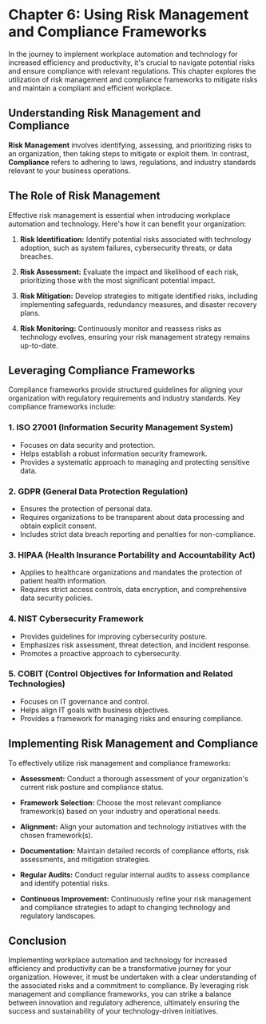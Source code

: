 Chapter 6: Using Risk Management and Compliance Frameworks
==========================================================

In the journey to implement workplace automation and technology for increased efficiency and productivity, it's crucial to navigate potential risks and ensure compliance with relevant regulations. This chapter explores the utilization of risk management and compliance frameworks to mitigate risks and maintain a compliant and efficient workplace.

Understanding Risk Management and Compliance
--------------------------------------------

**Risk Management** involves identifying, assessing, and prioritizing risks to an organization, then taking steps to mitigate or exploit them. In contrast, **Compliance** refers to adhering to laws, regulations, and industry standards relevant to your business operations.

The Role of Risk Management
---------------------------

Effective risk management is essential when introducing workplace automation and technology. Here's how it can benefit your organization:

1. **Risk Identification:** Identify potential risks associated with technology adoption, such as system failures, cybersecurity threats, or data breaches.

2. **Risk Assessment:** Evaluate the impact and likelihood of each risk, prioritizing those with the most significant potential impact.

3. **Risk Mitigation:** Develop strategies to mitigate identified risks, including implementing safeguards, redundancy measures, and disaster recovery plans.

4. **Risk Monitoring:** Continuously monitor and reassess risks as technology evolves, ensuring your risk management strategy remains up-to-date.

Leveraging Compliance Frameworks
--------------------------------

Compliance frameworks provide structured guidelines for aligning your organization with regulatory requirements and industry standards. Key compliance frameworks include:

### 1. **ISO 27001 (Information Security Management System)**

* Focuses on data security and protection.
* Helps establish a robust information security framework.
* Provides a systematic approach to managing and protecting sensitive data.

### 2. **GDPR (General Data Protection Regulation)**

* Ensures the protection of personal data.
* Requires organizations to be transparent about data processing and obtain explicit consent.
* Includes strict data breach reporting and penalties for non-compliance.

### 3. **HIPAA (Health Insurance Portability and Accountability Act)**

* Applies to healthcare organizations and mandates the protection of patient health information.
* Requires strict access controls, data encryption, and comprehensive data security policies.

### 4. **NIST Cybersecurity Framework**

* Provides guidelines for improving cybersecurity posture.
* Emphasizes risk assessment, threat detection, and incident response.
* Promotes a proactive approach to cybersecurity.

### 5. **COBIT (Control Objectives for Information and Related Technologies)**

* Focuses on IT governance and control.
* Helps align IT goals with business objectives.
* Provides a framework for managing risks and ensuring compliance.

Implementing Risk Management and Compliance
-------------------------------------------

To effectively utilize risk management and compliance frameworks:

* **Assessment:** Conduct a thorough assessment of your organization's current risk posture and compliance status.

* **Framework Selection:** Choose the most relevant compliance framework(s) based on your industry and operational needs.

* **Alignment:** Align your automation and technology initiatives with the chosen framework(s).

* **Documentation:** Maintain detailed records of compliance efforts, risk assessments, and mitigation strategies.

* **Regular Audits:** Conduct regular internal audits to assess compliance and identify potential risks.

* **Continuous Improvement:** Continuously refine your risk management and compliance strategies to adapt to changing technology and regulatory landscapes.

Conclusion
----------

Implementing workplace automation and technology for increased efficiency and productivity can be a transformative journey for your organization. However, it must be undertaken with a clear understanding of the associated risks and a commitment to compliance. By leveraging risk management and compliance frameworks, you can strike a balance between innovation and regulatory adherence, ultimately ensuring the success and sustainability of your technology-driven initiatives.
